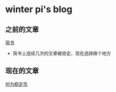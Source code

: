 # winter pi's blog

## 之前的文章
[简书](https://www.jianshu.com/u/e9bee1674dac)
- 简书上连续几次的文章被锁定，现在选择换个地方

## 现在的文章
[何为稳定币](https://github.com/winterpi/blog/issues/1)
